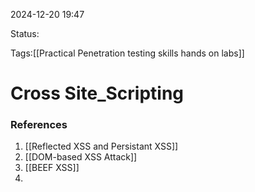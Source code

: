 2024-12-20 19:47

Status:

Tags:[[Practical Penetration testing skills hands on labs]]

# Cross Site_Scripting






### References 
1. [[Reflected XSS and Persistant XSS]]
2. [[DOM-based XSS Attack]]
3. [[BEEF XSS]]
4. 